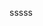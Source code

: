 <div class="OutlineGroup">

<div class="OutlineElement Ltr">

<div class="ParaWrappingDiv">

<span>sssss</span> 


